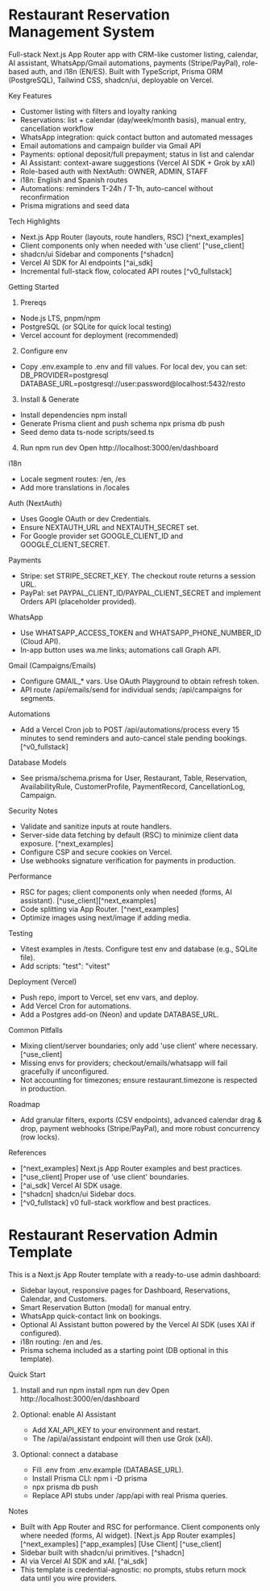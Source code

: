 # Restaurant Reservation Management System

Full-stack Next.js App Router app with CRM-like customer listing, calendar, AI assistant, WhatsApp/Gmail automations, payments (Stripe/PayPal), role-based auth, and i18n (EN/ES). Built with TypeScript, Prisma ORM (PostgreSQL), Tailwind CSS, shadcn/ui, deployable on Vercel.

Key Features
- Customer listing with filters and loyalty ranking
- Reservations: list + calendar (day/week/month basis), manual entry, cancellation workflow
- WhatsApp integration: quick contact button and automated messages
- Email automations and campaign builder via Gmail API
- Payments: optional deposit/full prepayment; status in list and calendar
- AI Assistant: context-aware suggestions (Vercel AI SDK + Grok by xAI)
- Role-based auth with NextAuth: OWNER, ADMIN, STAFF
- i18n: English and Spanish routes
- Automations: reminders T-24h / T-1h, auto-cancel without reconfirmation
- Prisma migrations and seed data

Tech Highlights
- Next.js App Router (layouts, route handlers, RSC) [^next_examples]
- Client components only when needed with 'use client' [^use_client]
- shadcn/ui Sidebar and components [^shadcn]
- Vercel AI SDK for AI endpoints [^ai_sdk]
- Incremental full-stack flow, colocated API routes [^v0_fullstack]

Getting Started
1) Prereqs
- Node.js LTS, pnpm/npm
- PostgreSQL (or SQLite for quick local testing)
- Vercel account for deployment (recommended)

2) Configure env
- Copy .env.example to .env and fill values. For local dev, you can set:
  DB_PROVIDER=postgresql
  DATABASE_URL=postgresql://user:password@localhost:5432/resto

3) Install & Generate
- Install dependencies
  npm install
- Generate Prisma client and push schema
  npx prisma db push
- Seed demo data
  ts-node scripts/seed.ts

4) Run
  npm run dev
  Open http://localhost:3000/en/dashboard

i18n
- Locale segment routes: /en, /es
- Add more translations in /locales

Auth (NextAuth)
- Uses Google OAuth or dev Credentials.
- Ensure NEXTAUTH_URL and NEXTAUTH_SECRET set.
- For Google provider set GOOGLE_CLIENT_ID and GOOGLE_CLIENT_SECRET.

Payments
- Stripe: set STRIPE_SECRET_KEY. The checkout route returns a session URL.
- PayPal: set PAYPAL_CLIENT_ID/PAYPAL_CLIENT_SECRET and implement Orders API (placeholder provided).

WhatsApp
- Use WHATSAPP_ACCESS_TOKEN and WHATSAPP_PHONE_NUMBER_ID (Cloud API).
- In-app button uses wa.me links; automations call Graph API.

Gmail (Campaigns/Emails)
- Configure GMAIL_* vars. Use OAuth Playground to obtain refresh token.
- API route /api/emails/send for individual sends; /api/campaigns for segments.

Automations
- Add a Vercel Cron job to POST /api/automations/process every 15 minutes to send reminders and auto-cancel stale pending bookings. [^v0_fullstack]

Database Models
- See prisma/schema.prisma for User, Restaurant, Table, Reservation, AvailabilityRule, CustomerProfile, PaymentRecord, CancellationLog, Campaign.

Security Notes
- Validate and sanitize inputs at route handlers.
- Server-side data fetching by default (RSC) to minimize client data exposure. [^next_examples]
- Configure CSP and secure cookies on Vercel.
- Use webhooks signature verification for payments in production.

Performance
- RSC for pages; client components only when needed (forms, AI assistant). [^use_client][^next_examples]
- Code splitting via App Router. [^next_examples]
- Optimize images using next/image if adding media.

Testing
- Vitest examples in /tests. Configure test env and database (e.g., SQLite file).
- Add scripts:
  "test": "vitest"

Deployment (Vercel)
- Push repo, import to Vercel, set env vars, and deploy.
- Add Vercel Cron for automations.
- Add a Postgres add-on (Neon) and update DATABASE_URL.

Common Pitfalls
- Mixing client/server boundaries; only add 'use client' where necessary. [^use_client]
- Missing envs for providers; checkout/emails/whatsapp will fail gracefully if unconfigured.
- Not accounting for timezones; ensure restaurant.timezone is respected in production.

Roadmap
- Add granular filters, exports (CSV endpoints), advanced calendar drag & drop, payment webhooks (Stripe/PayPal), and more robust concurrency (row locks).

References
- [^next_examples] Next.js App Router examples and best practices.
- [^use_client] Proper use of 'use client' boundaries.
- [^ai_sdk] Vercel AI SDK usage.
- [^shadcn] shadcn/ui Sidebar docs.
- [^v0_fullstack] v0 full-stack workflow and best practices.

# Restaurant Reservation Admin Template

This is a Next.js App Router template with a ready-to-use admin dashboard:
- Sidebar layout, responsive pages for Dashboard, Reservations, Calendar, and Customers.
- Smart Reservation Button (modal) for manual entry.
- WhatsApp quick-contact link on bookings.
- Optional AI Assistant button powered by the Vercel AI SDK (uses XAI if configured).
- i18n routing: /en and /es.
- Prisma schema included as a starting point (DB optional in this template).

Quick Start
1) Install and run
   npm install
   npm run dev
   Open http://localhost:3000/en/dashboard

2) Optional: enable AI Assistant
   - Add XAI_API_KEY to your environment and restart.
   - The /api/ai/assistant endpoint will then use Grok (xAI).

3) Optional: connect a database
   - Fill .env from .env.example (DATABASE_URL).
   - Install Prisma CLI: npm i -D prisma
   - npx prisma db push
   - Replace API stubs under /app/api with real Prisma queries.

Notes
- Built with App Router and RSC for performance. Client components only where needed (forms, AI widget). [Next.js App Router examples] [^next_examples] [^app_examples] [Use Client] [^use_client]
- Sidebar built with shadcn/ui primitives. [^shadcn]
- AI via Vercel AI SDK and xAI. [^ai_sdk]
- This template is credential-agnostic: no prompts, stubs return mock data until you wire providers.

